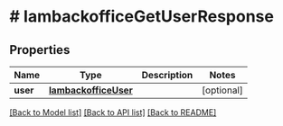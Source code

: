 # # IambackofficeGetUserResponse


## Properties 


Name | Type | Description | Notes
------------ | ------------- | ------------- | -------------
**user**| [**IambackofficeUser**](IambackofficeUser.md) |   | [optional]


[[Back to Model list]](../../README.md#models) [[Back to API list]](../../README.md#endpoints) [[Back to README]](../../README.md)

